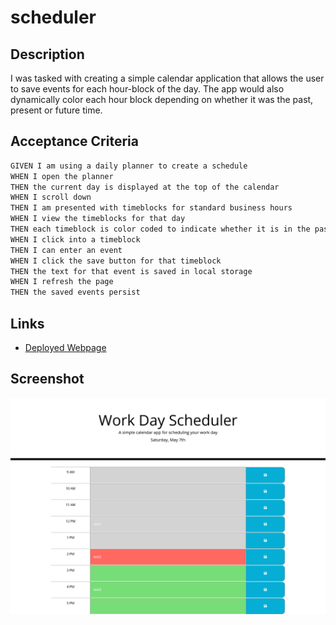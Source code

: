 # scheduler

## Description

I was tasked with creating a simple calendar application that allows the user to save events for each hour-block of the day. The app would also dynamically color each hour block depending on whether it was the past, present or future time.

## Acceptance Criteria

```md
GIVEN I am using a daily planner to create a schedule
WHEN I open the planner
THEN the current day is displayed at the top of the calendar
WHEN I scroll down
THEN I am presented with timeblocks for standard business hours
WHEN I view the timeblocks for that day
THEN each timeblock is color coded to indicate whether it is in the past, present, or future
WHEN I click into a timeblock
THEN I can enter an event
WHEN I click the save button for that timeblock
THEN the text for that event is saved in local storage
WHEN I refresh the page
THEN the saved events persist
```

## Links

- [Deployed Webpage](https://en-moss.github.io/05-scheduler/ "Deployed Webpage")

## Screenshot

![A screenshot of the scheduler](Assets/Screenshot%202022-05-07%20at%2014-13-55%20Work%20Day%20Scheduler.png "a screenshot of the scheduler with test tasks input")

